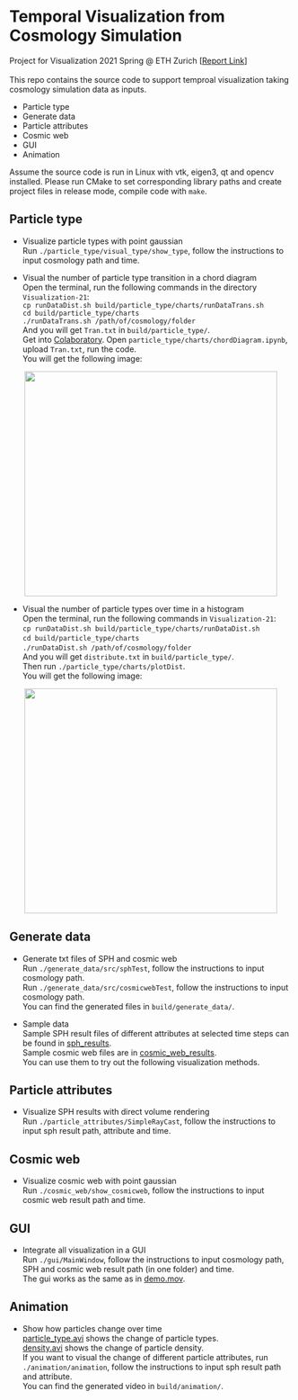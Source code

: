 # Temporal Visualization from Cosmology Simulation
Project for Visualization 2021 Spring @ ETH Zurich [[Report Link](https://drive.google.com/file/d/13q5b_ghp13q8pL5D-lL2rOAwAcvk8Oz7/view?usp=sharing)] <br/>
<br/>
This repo contains the source code to support temproal visualization taking cosmology simulation data as inputs.
- Particle type
- Generate data
- Particle attributes
- Cosmic web
- GUI
- Animation

Assume the source code is run in Linux with vtk, eigen3, qt and opencv installed.
Please run CMake to set corresponding library paths and create project files in release mode, compile code with ```make```.

## Particle type

- Visualize particle types with point gaussian <br/>
Run ```./particle_type/visual_type/show_type```, follow the instructions to input cosmology path and time.

- Visual the number of particle type transition in a chord diagram <br/>
Open the terminal, run the following commands in the directory ```Visualization-21```:<br/>
```cp runDataDist.sh build/particle_type/charts/runDataTrans.sh```<br/> 
```cd build/particle_type/charts```<br/>
```./runDataTrans.sh /path/of/cosmology/folder```<br/>
And you will get ```Tran.txt``` in ```build/particle_type/```.<br/>
Get into [Colaboratory](https://colab.research.google.com/). Open ```particle_type/charts/chordDiagram.ipynb```, upload ```Tran.txt```, run the code.<br/>
You will get the following image:<br/>
<div align=center><img src="https://github.com/B1ueber2y/Visualization-21/blob/Final/particle_type/charts/chordDiagram.png" width="450" height="400"/></div>

- Visual the number of particle types over time in a histogram <br/>
Open the terminal, run the following commands in ```Visualization-21```:<br/>
```cp runDataDist.sh build/particle_type/charts/runDataDist.sh```<br/> 
```cd build/particle_type/charts```<br/>
```./runDataDist.sh /path/of/cosmology/folder```<br/>
And you will get ```distribute.txt``` in ```build/particle_type/```.<br/>
Then run ```./particle_type/charts/plotDist```.<br/>
You will get the following image:<br/>
<div align=center><img src="https://github.com/B1ueber2y/Visualization-21/blob/Final/particle_type/charts/histogram.png" width="450" height="400"/></div>


## Generate data

- Generate txt files of SPH and cosmic web<br/>
Run ```./generate_data/src/sphTest```, follow the instructions to input cosmology path.<br/>
Run ```./generate_data/src/cosmicwebTest```, follow the instructions to input cosmology path.<br/>
You can find the generated files in ```build/generate_data/```.

- Sample data<br/>
Sample SPH result files of different attributes at selected time steps can be found in [sph_results](https://drive.google.com/drive/folders/1KgbL8lGfb9D3dBPeup1ge6lJksZEuOoA?usp=sharing).<br/> 
Sample cosmic web files are in [cosmic_web_results](https://drive.google.com/drive/folders/1rfVVeBU-5SO9LlArOsag71d0c97fO5oX?usp=sharing).<br/> 
You can use them to try out the following visualization methods.

## Particle attributes

- Visualize SPH results with direct volume rendering <br/>
Run ```./particle_attributes/SimpleRayCast```, follow the instructions to input sph result path, attribute and time.  

## Cosmic web

- Visualize cosmic web with point gaussian <br/>
Run ```./cosmic_web/show_cosmicweb```, follow the instructions to input cosmic web result path and time. 

## GUI

- Integrate all visualization in a GUI<br/>
Run ```./gui/MainWindow```, follow the instructions to input cosmology path, SPH and cosmic web result path (in one folder) and time.<br/>
The gui works as the same as in [demo.mov](https://drive.google.com/file/d/1pIoIlcz4T5n609MJ3BvA-8TqXHxdj9Y9/view?usp=sharing).

## Animation

- Show how particles change over time<br/>
[particle_type.avi](https://drive.google.com/file/d/1mIia0titN9ZWJEEr8O1zSwVomJ-G76eR/view?usp=sharing) shows the change of particle types.<br/>
[density.avi](https://drive.google.com/file/d/1S_T4Oa8VnCMWTR_2dIIJCh2WFBA9P1EW/view?usp=sharing) shows the change of particle density.<br/>
If you want to visual the change of different particle attributes, run ```./animation/animation```, follow the instructions to input sph result path and attribute.<br/>
You can find the generated video in ```build/animation/```.
